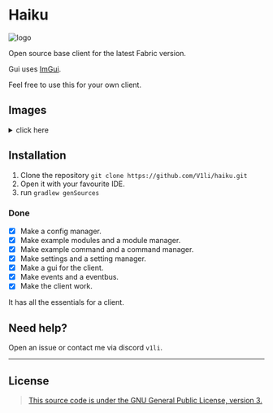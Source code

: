 # Haiku
<img style="width: 50px; height: 50px;" src="https://github.com/V1li/haiku/blob/master/src/main/resources/assets/haiku/icon.png" alt="logo">

Open source base client for the latest Fabric version.

Gui uses [ImGui](https://github.com/SpaiR/imgui-java).

Feel free to use this for your own client. 

## Images
<details>
    <summary>click here</summary>
    <img src="img/gui.png" alt="gui">
    <img src="img/onegui-v2.png" alt="onegui">
</details>  

## Installation
1. Clone the repository `git clone https://github.com/V1li/haiku.git`
2. Open it with your favourite IDE.
3. run `gradlew genSources`

### Done
- [x] Make a config manager.
- [x] Make example modules and a module manager.
- [x] Make example command and a command manager.
- [x] Make settings and a setting manager.
- [x] Make a gui for the client.
- [x] Make events and a eventbus.
- [x] Make the client work.

It has all the essentials for a client.

## Need help?
Open an issue or contact me via discord `v1li`.

-----------------------------
## License
> [This source code is under the GNU General Public License, version 3.](https://www.gnu.org/licenses/gpl-3.0.txt)
